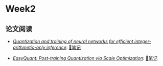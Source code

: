# Week2

## 论文阅读

- [*Quantization and training of neural networks for efficient integer-arithmetic-only inference*](https://openaccess.thecvf.com/content_cvpr_2018/html/Jacob_Quantization_and_Training_CVPR_2018_paper.html): [📝笔记](paper1.md)

- [*EasyQuant: Post-training Quantization via Scale Optimization*](https://arxiv.org/abs/2006.16669): [📝笔记](paper2.md)